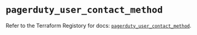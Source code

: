 # `pagerduty_user_contact_method`

Refer to the Terraform Registory for docs: [`pagerduty_user_contact_method`](https://www.terraform.io/docs/providers/pagerduty/r/user_contact_method).
